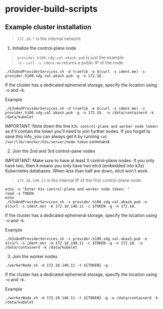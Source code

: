 # provider-build-scripts


## Example cluster installation

> `172.18.*` is the internal network

1. Initialize the control-plane node

> `provider.h100.sdg.val.akash.pub` is just the example  
> `-e` - `curl -s ident.me` returns a public IP of the node  

```
./k3sAndProviderServices.sh -d traefik -e $(curl -s ident.me) -s provider.h100.sdg.val.akash.pub -g -n 172.18.
```

If the cluster has a dedicated ephemeral storage, specify the location using -o and -k.

Example

```
./k3sAndProviderServices.sh -d traefik -e $(curl -s ident.me) -s provider.h100.sdg.val.akash.pub -g -n 172.18. -o /data/containerd -k /data/kubelet
```

IMPORTANT: Note down the line `K3s control-plane and worker node token:` as it'll contain the token you'll need to join further nodes.
If you forget to save this info, you can always get it by running `cat /var/lib/rancher/k3s/server/node-token` command.

2. Join the 2nd and 3rd control-pane nodes

IMPORTANT: Make sure to have at least 3 control-plane nodes. If you only have two, then it means you only have two etcd (embedded into k3s) Kubernetes databases. When less than half are down, etcd won't work.

> `172.18.140.11` is the internal IP of the first control-plane node  

```
echo -n "Enter K3s control-plane and worker node token: "
read -s TOKEN
echo
./k3sAndProviderServices.sh -s provider.h100.sdg.val.akash.pub -e $(curl -s ident.me) -m 172.18.140.11 -c $TOKEN -g -n 172.18.
```

If the cluster has a dedicated ephemeral storage, specify the location using -o and -k.

Example

```
./k3sAndProviderServices.sh -s provider.h100.sdg.val.akash.pub -e $(curl -s ident.me) -m 172.18.140.11 -c $TOKEN -g -n 172.18. -o /data/containerd -k /data/kubelet
```

3. Join the worker nodes

```
./workerNode.sh -m 172.18.140.11 -t ${TOKEN} -g
```

If the cluster has a dedicated ephemeral storage, specify the location using -o and -k.

Example

```
./workerNode.sh -m 172.18.140.11 -t ${TOKEN} -g -o /data/containerd -k /data/kubelet
```
